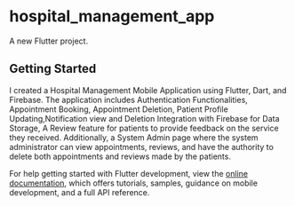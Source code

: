 # hospital_management_app

A new Flutter project.

## Getting Started

I created a Hospital Management Mobile Application using Flutter, Dart, and Firebase. The 
application includes Authentication Functionalities, Appointment Booking, 
Appointment Deletion, Patient Profile Updating,Notification view and Deletion Integration with Firebase for Data Storage, A 
Review feature for patients to provide feedback on the service they received. Additionally, 
a System Admin page where the system administrator can view appointments, 
reviews, and have the authority to delete both appointments and reviews made by the patients.


For help getting started with Flutter development, view the
[online documentation](https://docs.flutter.dev/), which offers tutorials,
samples, guidance on mobile development, and a full API reference.
